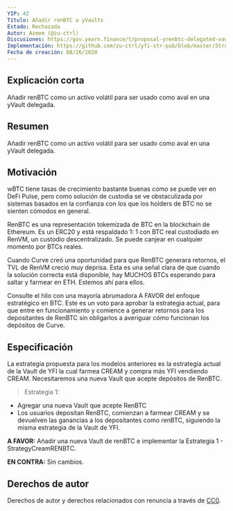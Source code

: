 ```yaml
---
YIP: 42
Título: Añadir renBTC a yVaults	
Estado: Rechazada 
Autor: Azeem (@zu-ctrl)
Discusiones: https://gov.yearn.finance/t/proposal-yrenbtc-delegated-vault/3470
Implementación: https://github.com/zu-ctrl/yfi-str-pub/blob/master/StrategyCreamRENBTC.sol
Fecha de creación: 08/26/2020
---
```

<!--You can leave these HTML comments in your merged SIP and delete the visible duplicate text guides, they will not appear and may be helpful to refer to if you edit it again. This is the suggested template for new SIPs. Note that an SIP number will be assigned by an editor. When opening a pull request to submit your SIP, please use an abbreviated title in the filename, `sip-draft_title_abbrev.md`. The title should be 44 characters or less.-->

## Explicación corta
<!--"If you can't explain it simply, you don't understand it well enough." Simply describe the outcome the proposed changes intends to achieve. This should be non-technical and accessible to a casual community member.-->
Añadir renBTC como un activo volátil para ser usado como aval en una yVault delegada.

## Resumen
<!--A short (~200 word) description of the proposed change, the abstract should clearly describe the proposed change. This is what *will* be done if the SIP is implemented, not *why* it should be done or *how* it will be done. If the SIP proposes deploying a new contract, write, "we propose to deploy a new contract that will do x".-->
Añadir renBTC como un activo volátil para ser usado como aval en una yVault delegada.

## Motivación
<!--This is the problem statement. This is the *why* of the SIP. It should clearly explain *why* the current state of the protocol is inadequate.  It is critical that you explain *why* the change is needed, if the SIP proposes changing how something is calculated, you must address *why* the current calculation is innaccurate or wrong. This is not the place to describe how the SIP will address the issue!-->

wBTC tiene tasas de crecimiento bastante buenas como se puede ver en DeFi Pulse, pero como solución de custodia se ve obstaculizada por sistemas basados en la confianza con los que los holders de BTC no se sienten cómodos en general.

RenBTC es una representación tokemizada de BTC en la blockchain de Ethereum. Es un ERC20 y está respaldado 1: 1 con BTC real custodiado en RenVM, un custodio descentralizado. Se puede canjear en cualquier momento por BTCs reales.

Cuando Curve creó una oportunidad para que RenBTC generara retornos, el TVL de RenVM creció muy deprisa. Esta es una señal clara de que cuando la solución correcta está disponible, hay MUCHOS BTCs esperando para saltar y farmear en ETH. Estemos ahí para ellos.

Consulte el hilo con una mayoría abrumadora A FAVOR del enfoque estratégico en BTC. Este es un voto para aprobar la estrategia actual, para que entre en funcionamiento y comience a generar retornos para los depositantes de RenBTC sin obligarlos a averiguar cómo funcionan los depósitos de Curve. 

## Especificación
<!--The specification should describe the syntax and semantics of any new feature, there are five sections-->

La estrategia propuesta para los modelos anteriores es la estrategia actual de la Vault de YFI la cual farmea CREAM y compra más YFI vendiendo CREAM. Necesitaremos una nueva Vault que acepte depósitos de RenBTC.

> Estrategia 1:
* Agregar una nueva Vault que acepte RenBTC 
* Los usuarios depositan RenBTC, comienzan a farmear CREAM  y se devuelven las ganancias a los depositantes como renBTC, siguiendo la misma estrategia de la Vault de YFI.

**A FAVOR:** Añadir una nueva Vault de renBTC e implementar la Estrategia 1 - StrategyCreamRENBTC.

**EN CONTRA:** Sin cambios.

## Derechos de autor
Derechos de autor y derechos relacionados con renuncia a través de [CC0](https://creativecommons.org/publicdomain/zero/1.0/).


